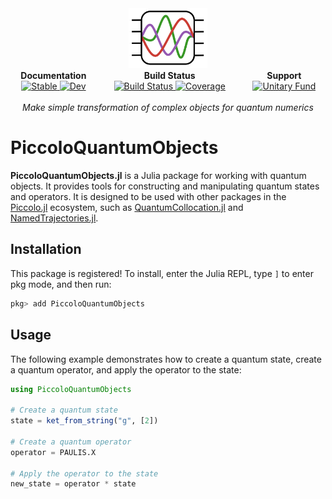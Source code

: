 <!--```@raw html-->
<div align="center">

<a href="https://github.com/kestrelquantum/Piccolo.jl">
  <img src="assets/logo.svg" alt="Piccolo.jl" width="25%"/>
</a> 

<div style="display: table; width: 100%;">
  <div style="display: table-row;">
    <div style="display: table-cell; text-align: center;"><b>Documentation</b></div>
    <div style="display: table-cell; text-align: center;"><b>Build Status</b></div>
    <div style="display: table-cell; text-align: center;"><b>Support</b></div>
  </div>
  <div style="display: table-row;">
    <div style="display: table-cell; text-align: center;">
      <a href="https://kestrelquantum.github.io/PiccoloQuantumObjects.jl/stable/">
        <img src="https://img.shields.io/badge/docs-stable-blue.svg" alt="Stable"/>
      </a>
      <a href="https://kestrelquantum.github.io/PiccoloQuantumObjects.jl/dev/">
        <img src="https://img.shields.io/badge/docs-dev-blue.svg" alt="Dev"/>
      </a>
    </div>
    <div style="display: table-cell; text-align: center;">
      <a href="https://github.com/kestrelquantum/PiccoloQuantumObjects.jl/actions/workflows/CI.yml?query=branch%3Amain">
        <img src="https://github.com/kestrelquantum/PiccoloQuantumObjects.jl/actions/workflows/CI.yml/badge.svg?branch=main" alt="Build Status"/>
      </a>
      <a href="https://codecov.io/gh/kestrelquantum/PiccoloQuantumObjects.jl">
        <img src="https://codecov.io/gh/kestrelquantum/PiccoloQuantumObjects.jl/branch/main/graph/badge.svg" alt="Coverage"/>
      </a>
    </div>
    <div style="display: table-cell; text-align: center;">
      <a href="https://unitary.fund">
        <img src="https://img.shields.io/badge/Supported%20By-Unitary%20Fund-FFFF00.svg" alt="Unitary Fund"/>
      </a>
    </div>
  </div>
</div>

<br>
<i> Make simple transformation of complex objects for quantum numerics </i>
<br>

</div>
<!--```-->

# PiccoloQuantumObjects

**PiccoloQuantumObjects.jl** is a Julia package for working with quantum objects. It provides tools for constructing and manipulating quantum states and operators. It is designed to be used with other packages in the [Piccolo.jl](https://github.com/kestrelquantum/Piccolo.jl) ecosystem, such as [QuantumCollocation.jl](https://github.com/kestrelquantum/QuantumCollocation.jl) and [NamedTrajectories.jl](https://github.com/kestrelquantum/NamedTrajectories.jl).

## Installation

This package is registered! To install, enter the Julia REPL, type `]` to enter pkg mode, and then run:
```julia
pkg> add PiccoloQuantumObjects
```

## Usage

The following example demonstrates how to create a quantum state, create a quantum operator, and apply the operator to the state:

```Julia
using PiccoloQuantumObjects

# Create a quantum state
state = ket_from_string("g", [2])

# Create a quantum operator
operator = PAULIS.X

# Apply the operator to the state
new_state = operator * state
```
